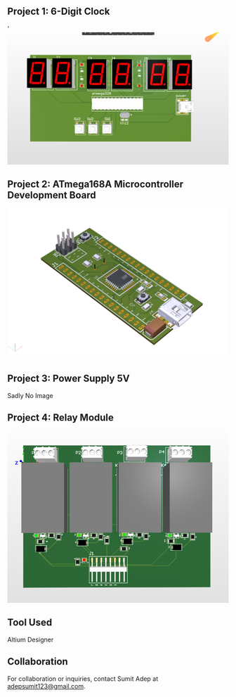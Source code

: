 ## Project 1: 6-Digit Clock
'![3D Image](Clock/Report/images/3D/3d.png)

## Project 2: ATmega168A Microcontroller Development Board
![Atmega168 3D Image](atmega168a/image/atmega168_3Dimage.png)

## Project 3: Power Supply 5V
Sadly No Image

## Project 4: Relay Module
![3D Model](Relay_Module/Project_Repo/images/3D_model.png)


## Tool Used
Altium Designer

## Collaboration

For collaboration or inquiries, contact Sumit Adep at adepsumit123@gmail.com.

